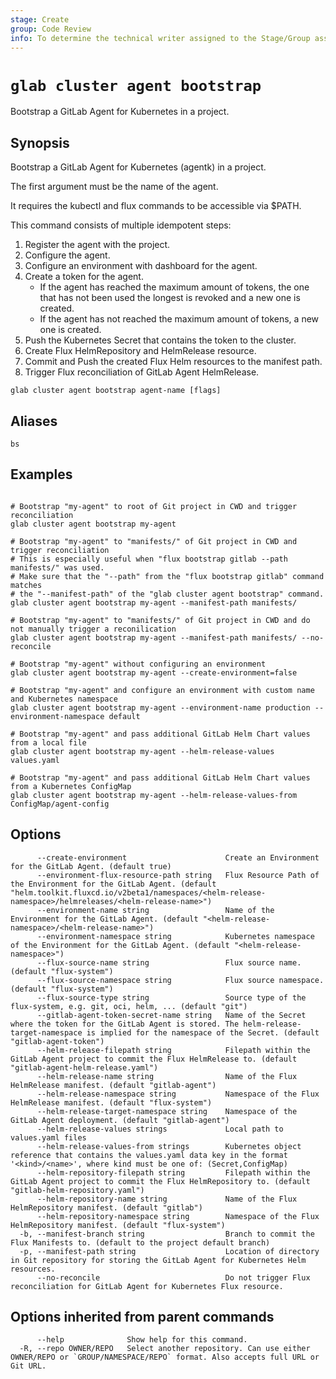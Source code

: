 ```yaml
---
stage: Create
group: Code Review
info: To determine the technical writer assigned to the Stage/Group associated with this page, see https://about.gitlab.com/handbook/product/ux/technical-writing/#assignments
---
```


<!--
This documentation is auto generated by a script.
Please do not edit this file directly. Run `make gen-docs` instead.
-->

# `glab cluster agent bootstrap`

Bootstrap a GitLab Agent for Kubernetes in a project.

## Synopsis

Bootstrap a GitLab Agent for Kubernetes (agentk) in a project.

The first argument must be the name of the agent.

It requires the kubectl and flux commands to be accessible via $PATH.

This command consists of multiple idempotent steps:

1. Register the agent with the project.
2. Configure the agent.
3. Configure an environment with dashboard for the agent.
4. Create a token for the agent.
   - If the agent has reached the maximum amount of tokens,
     the one that has not been used the longest is revoked
     and a new one is created.
   - If the agent has not reached the maximum amount of tokens,
     a new one is created.
5. Push the Kubernetes Secret that contains the token to the cluster.
6. Create Flux HelmRepository and HelmRelease resource.
7. Commit and Push the created Flux Helm resources to the manifest path.
8. Trigger Flux reconciliation of GitLab Agent HelmRelease.

```plaintext
glab cluster agent bootstrap agent-name [flags]
```

## Aliases

```plaintext
bs
```

## Examples

```plaintext

# Bootstrap "my-agent" to root of Git project in CWD and trigger reconciliation
glab cluster agent bootstrap my-agent

# Bootstrap "my-agent" to "manifests/" of Git project in CWD and trigger reconciliation
# This is especially useful when "flux bootstrap gitlab --path manifests/" was used.
# Make sure that the "--path" from the "flux bootstrap gitlab" command matches
# the "--manifest-path" of the "glab cluster agent bootstrap" command.
glab cluster agent bootstrap my-agent --manifest-path manifests/

# Bootstrap "my-agent" to "manifests/" of Git project in CWD and do not manually trigger a reconilication
glab cluster agent bootstrap my-agent --manifest-path manifests/ --no-reconcile

# Bootstrap "my-agent" without configuring an environment
glab cluster agent bootstrap my-agent --create-environment=false

# Bootstrap "my-agent" and configure an environment with custom name and Kubernetes namespace
glab cluster agent bootstrap my-agent --environment-name production --environment-namespace default

# Bootstrap "my-agent" and pass additional GitLab Helm Chart values from a local file
glab cluster agent bootstrap my-agent --helm-release-values values.yaml

# Bootstrap "my-agent" and pass additional GitLab Helm Chart values from a Kubernetes ConfigMap
glab cluster agent bootstrap my-agent --helm-release-values-from ConfigMap/agent-config

```

## Options

```plaintext
      --create-environment                      Create an Environment for the GitLab Agent. (default true)
      --environment-flux-resource-path string   Flux Resource Path of the Environment for the GitLab Agent. (default "helm.toolkit.fluxcd.io/v2beta1/namespaces/<helm-release-namespace>/helmreleases/<helm-release-name>")
      --environment-name string                 Name of the Environment for the GitLab Agent. (default "<helm-release-namespace>/<helm-release-name>")
      --environment-namespace string            Kubernetes namespace of the Environment for the GitLab Agent. (default "<helm-release-namespace>")
      --flux-source-name string                 Flux source name. (default "flux-system")
      --flux-source-namespace string            Flux source namespace. (default "flux-system")
      --flux-source-type string                 Source type of the flux-system, e.g. git, oci, helm, ... (default "git")
      --gitlab-agent-token-secret-name string   Name of the Secret where the token for the GitLab Agent is stored. The helm-release-target-namespace is implied for the namespace of the Secret. (default "gitlab-agent-token")
      --helm-release-filepath string            Filepath within the GitLab Agent project to commit the Flux HelmRelease to. (default "gitlab-agent-helm-release.yaml")
      --helm-release-name string                Name of the Flux HelmRelease manifest. (default "gitlab-agent")
      --helm-release-namespace string           Namespace of the Flux HelmRelease manifest. (default "flux-system")
      --helm-release-target-namespace string    Namespace of the GitLab Agent deployment. (default "gitlab-agent")
      --helm-release-values strings             Local path to values.yaml files
      --helm-release-values-from strings        Kubernetes object reference that contains the values.yaml data key in the format '<kind>/<name>', where kind must be one of: (Secret,ConfigMap)
      --helm-repository-filepath string         Filepath within the GitLab Agent project to commit the Flux HelmRepository to. (default "gitlab-helm-repository.yaml")
      --helm-repository-name string             Name of the Flux HelmRepository manifest. (default "gitlab")
      --helm-repository-namespace string        Namespace of the Flux HelmRepository manifest. (default "flux-system")
  -b, --manifest-branch string                  Branch to commit the Flux Manifests to. (default to the project default branch)
  -p, --manifest-path string                    Location of directory in Git repository for storing the GitLab Agent for Kubernetes Helm resources.
      --no-reconcile                            Do not trigger Flux reconciliation for GitLab Agent for Kubernetes Flux resource.
```

## Options inherited from parent commands

```plaintext
      --help              Show help for this command.
  -R, --repo OWNER/REPO   Select another repository. Can use either OWNER/REPO or `GROUP/NAMESPACE/REPO` format. Also accepts full URL or Git URL.
```
